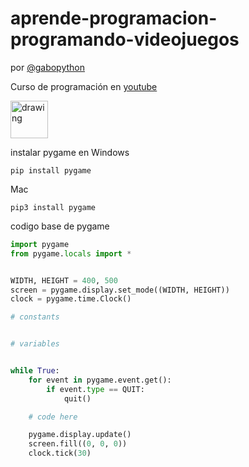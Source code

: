 # aprende-programacion-programando-videojuegos
por [@gabopython](https://www.tiktok.com/@gabopython?lang=en)

Curso de programación en
[youtube](https://youtu.be/3o6nieWbqHU?si=TC7essbpCG_WRSlQ)

<img src="https://github.com/gabopython/IMAGES/blob/main/make_the_best_and_simplest_logo_ever_remeber_sh.jpg" alt="drawing" width="60"/>


  instalar pygame en Windows
```
pip install pygame
```
Mac
```
pip3 install pygame
```


codigo base de pygame

```python
import pygame
from pygame.locals import *


WIDTH, HEIGHT = 400, 500
screen = pygame.display.set_mode((WIDTH, HEIGHT))
clock = pygame.time.Clock()

# constants


# variables


while True:
    for event in pygame.event.get():
        if event.type == QUIT:
            quit()

    # code here

    pygame.display.update()
    screen.fill((0, 0, 0))
    clock.tick(30)
```
